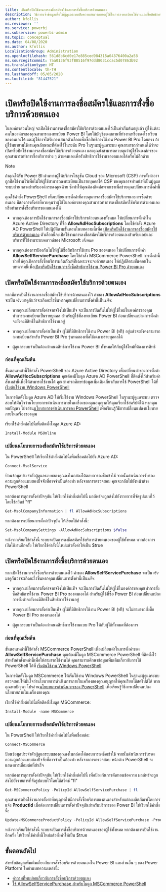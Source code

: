 ```yaml
---
title: เปิดหรือปิดใช้งานการลงชื่อสมัครใช้และการสั่งซื้อบริการด้วยตนเอง
description: วิธีการแจ้งข้อมูลเพื่อให้ผู้ดูแลระบบปิดความสามารถของผู้ใช้ในการลงทะเบียนใช้งานและซื้อสิทธิการใช้งาน Power BI
author: kfollis
ms.reviewer: ''
ms.service: powerbi
ms.subservice: powerbi-admin
ms.topic: conceptual
ms.date: 04/08/2020
ms.author: kfollis
LocalizationGroup: Administration
ms.openlocfilehash: 561d8b6cd0e17e885ced984315a04376400a2a58
ms.sourcegitcommit: 7aa0136f93f88516f97ddd8031ccac5d07863b92
ms.translationtype: HT
ms.contentlocale: th-TH
ms.lasthandoff: 05/05/2020
ms.locfileid: "81447521"
---
```

# <a name="enable-or-disable-self-service-sign-up-and-purchasing"></a>เปิดหรือปิดใช้งานการลงชื่อสมัครใช้และการสั่งซื้อบริการด้วยตนเอง

ในองค์กรส่วนใหญ่ จะเปิดใช้งานการลงชื่อสมัครใช้บริการด้วยตนเองไว้เป็นค่าเริ่มต้นอยู่แล้ว ผู้ใช้แต่ละคนในองค์กรของคุณสามารถลงทะเบียน Power BI โดยใช้บัญชีของสถานที่ทำงานหรือของโรงเรียนของตนเองได้ และผู้ใช้อาจได้รับการเสนอตัวเลือกเพื่อซื้อสิทธิการใช้งาน Power BI Pro โดยตรง ถ้าผู้ใช้พยายามใช้งานคุณลักษณะที่ต้องใช้ในระดับ Pro ในฐานะผู้ดูแลระบบ คุณสามารถกำหนดได้ว่าจะเปิดหรือปิดใช้งานการลงชื่อสมัครใช้บริการด้วยตนเอง และคุณยังสามารถควบคุมว่าผู้ใช้ในองค์กรของคุณสามารถทำการซื้อบริการต่าง ๆ ด้วยตนเองเพื่อรับสิทธิการใช้งานของตนเองได้หรือไม่อีกด้วย

> [!NOTE]
>ถ้าคุณได้รับ Power BI ผ่านทางผู้ให้บริการโซลูชัน Cloud ของ Microsoft (CSP) การตั้งค่าอาจถูกปิดใช้งานไว้เพื่อไม่ให้ผู้ใช้สามารถลงทะเบียนเป็นรายบุคคลได้ CSP ของคุณอาจทำหน้าที่เป็นผู้ดูแลระบบส่วนกลางสำหรับองค์กรของคุณด้วย ซึ่งทำให้คุณต้องติดต่อพวกเขาเพื่อช่วยคุณเปลี่ยนการตั้งค่านี้
>
>

คุณใช้คำสั่ง PowerShell เพื่อเปลี่ยนการตั้งค่าที่ควบคุมการลงชื่อสมัครใช้บริการและการซื้อด้วยตนเอง มีสองการตั้งค่าที่ควบคุมว่าผู้ใช้ในองค์กรของคุณสามารถทำการลงชื่อสมัครใช้บริการด้วยตนเองหรือทำการสั่งซื้อบริการของตนเองได้

- หากคุณต้องการปิดใช้งานการลงชื่อสมัครใช้บริการด้วยตนเองทั้งหมด ให้เปลี่ยนการตั้งค่าใน Azure Active Directory ที่ชื่อ **AllowAdHocSubscriptions** โดยใช้คำสั่ง Azure AD PowerShell ให้ปฏิบัติตามขั้นตอนในบทความนี้เพื่อ [เปิดหรือปิดใช้งานการลงชื่อสมัครใช้บริการด้วยตนเอง](#enable-or-disable-self-service-signup) ตัวเลือกนี้จะเปิดใช้งานการลงชื่อสมัครใช้บริการด้วยตนเองสำหรับแอปและบริการที่ใช้งานระบบคลาวด์ของ Microsoft *ทั้งหมด*

- หากคุณต้องการป้องกันไม่ให้ผู้ใช้ซื้อสิทธิการใช้งาน Pro ของตนเอง ให้เปลี่ยนการตั้งค่า **AllowSelfServicePurchase** โดยใช้คำสั่ง MSCommerce PowerShell การตั้งค่านี้ช่วยให้คุณปิดการสั่งซื้อบริการผลิตภัณฑ์ที่เฉพาะเจาะจงด้วยตนเอง ให้ปฏิบัติตามขั้นตอนในบทความนี้เพื่อ[เปิดหรือปิดใช้งานการสั่งซื้อสิทธิการใช้งาน Power BI Pro ด้วยตนเอง](#enable-or-disable-self-service-purchase)

## <a name="enable-or-disable-self-service-signup"></a>เปิดหรือปิดใช้งานการลงชื่อสมัครใช้บริการด้วยตนเอง

หากมีการเปิดใช้งานการลงชื่อสมัครใช้บริการด้วยตนเองไว้ ค่าของ **AllowAdHocSubscriptions** จะเป็น*จริง* มาดูกันว่าจะเกิดอะไรขึ้นหากคุณเปลี่ยนการตั้งค่านี้เป็น*เท็จ*:

- หากคุณเปลี่ยนการตั้งค่าจากจริงไปเป็นเท็จ จะเป็นการปิดกั้นไม่ให้ผู้ใช้ใหม่ในองค์กรของคุณทำการลงทะเบียนเป็นรายบุคคล สำหรับผู้ใช้ที่ลงทะเบียน Power BI ก่อนเปลี่ยนแปลงการตั้งค่าจะยังคงมีสิทธิ์ในสิทธิการใช้งานอยู่

- หากคุณเปลี่ยนการตั้งค่าเป็นเท็จ ผู้ใช้ที่มีสิทธิการใช้งาน Power BI (ฟรี) อยู่แล้วจะยังคงสามารถลงทะเบียนสำหรับ Power BI Pro รุ่นทดลองเพื่อใช้เฉพาะรายบุคคลได้

- ผู้ดูแลระบบจำเป็นต้องกำหนดสิทธิการใช้งาน Power BI ทั้งหมดให้กับผู้ใช้ใหม่ที่ต้องการสิทธิ

### <a name="before-you-begin"></a>ก่อนที่คุณเริ่มต้น

ขั้นตอนเหล่านี้ใช้คำสั่ง PowerShell ของ Azure Active Directory เพื่อเปลี่ยนค่าของการตั้งค่า **AllowAdHocSubscriptions** คุณต้องมีโมดูล Azure AD PowerShell ที่ติดตั้งไว้สำหรับคำสั่งเหล่านี้เพื่อให้สามารถใช้งานได้ คุณสามารถศึกษาข้อมูลเพิ่มเติมเกี่ยวกับการใช้ PowerShell ได้ที่ [เริ่มต้นใช้งาน Windows PowerShell](https://docs.microsoft.com/powershell/scripting/getting-started/getting-started-with-windows-powershell?view=powershell-7)

ในการติดตั้งโมดูล Azure AD ให้เริ่มใช้งาน Windows PowerShell ในฐานะผู้ดูแลระบบ ตรวจสอบให้มั่นใจว่านโยบายการดำเนินการภายในเครื่องของคุณอนุญาตให้คุณเรียกใช้สคริปต์ได้ หากคุณพบปัญหา โปรอ่าน[นโยบายการดำเนินการของ PowerShell](https://docs.microsoft.com/powershell/module/microsoft.powershell.core/about/about_execution_policies?view=powershell-7#powershell-execution-policies) เพื่อเรียนรู้วิธีการเปลี่ยนแปลงนโยบายภายในเครื่องของคุณ

เรียกใช้คำสั่งต่อไปนี้เพื่อติดตั้งโมดูล Azure AD:

```powershell
Install-Module MSOnline
```

### <a name="change-the-self-service-signup-policy"></a>เปลี่ยนนโยบายการลงชื่อสมัครใช้บริการด้วยตนเอง

ใน PowerShell ให้เรียกใช้คำสั่งต่อไปนี้เพื่อเชื่อมต่อไปยัง Azure AD:

```powershell
Connect-MsolService
```

ป้อนข้อมูลประจำตัวผู้ดูแลระบบของคุณลงในกล่องโต้ตอบการลงชื่อเข้าใช้ จากนั้นดำเนินการรับรองความถูกต้องแบบสองปัจจัยที่อาจจำเป็นต้องทำ หลังจากการตรวจสอบ คุณจะกลับไปยังหน้าต่าง PowerShell

หากต้องการดูการตั้งค่าปัจจุบัน ให้เรียกใช้คำสั่งต่อไปนี้ ผลลัพธ์จะถูกส่งไปยังรายการที่จัดรูปแบบไว้โดยใช้สวิตช์ "fl"

```powershell
Get-MsolCompanyInformation | fl AllowAdHocSubscriptions
```

หากต้องการเปลี่ยนการตั้งค่าปัจจุบัน ให้เรียกใช้คำสั่งนี้:

```powershell
Set-MsolCompanySettings -AllowAdHocSubscriptions $false
```

หลังจากเรียกใช้คำสั่งนี้ ระบบจะปิดการลงชื่อสมัครใช้บริการด้วยตนเองของผู้ใช้ทั้งหมด หากต้องการเปิดใช้งานอีกครั้ง ให้เรียกใช้คำสั่งนี้ใหม่แล้วตั้งค่าให้เป็น $true

## <a name="enable-or-disable-self-service-purchase"></a>เปิดหรือปิดใช้งานการสั่งซื้อบริการด้วยตนเอง

หากเปิดใช้งานการสั่งซื้อบริการด้วยตนเองไว้ ค่าของ **AllowSelfServicePurchase** จะเป็น*จริง* มาดูกันว่าจะเกิดอะไรขึ้นหากคุณเปลี่ยนการตั้งค่านี้เป็น*เท็จ*:

- หากคุณเปลี่ยนการตั้งค่าจากจริงไปเป็นเท็จ จะเป็นการปิดกั้นไม่ให้ผู้ใช้ในองค์กรของคุณทำการสั่งซื้อสิทธิการใช้งาน Power BI Pro ของตนเองได้ สำหรับผู้ใช้ที่ซื้อ Power BI ก่อนเปลี่ยนแปลงการตั้งค่าจะยังคงมีสิทธิ์ในสิทธิการใช้งานอยู่

- หากคุณเปลี่ยนการตั้งค่าเป็นเท็จ ผู้ใช้ที่มีสิทธิการใช้งาน Power BI (ฟรี) จะไม่สามารถสั่งซื้อ Power BI Pro ของตนเองได้ 

- ผู้ดูแลระบบจำเป็นต้องกำหนดสิทธิ์การใช้งานแบบ Pro ให้กับผู้ใช้ทั้งหมดที่ต้องการ

### <a name="before-you-begin"></a>ก่อนที่คุณเริ่มต้น

ขั้นตอนเหล่านี้ใช้คำสั่ง MSCommerce PowerShell เพื่อเปลี่ยนค่าในการตั้งค่าของ **AllowSelfServicePurchase** คุณต้องมีโมดูล MSCommerce PowerShell ที่ติดตั้งไว้สำหรับคำสั่งเหล่านี้เพื่อให้สามารถใช้งานได้ คุณสามารถศึกษาข้อมูลเพิ่มเติมเกี่ยวกับการใช้ PowerShell ได้ที่ [เริ่มต้นใช้งาน Windows PowerShell](https://docs.microsoft.com/powershell/scripting/getting-started/getting-started-with-windows-powershell?view=powershell-7)

ในการติดตั้งโมดูล MSCommerce ให้เริ่มใช้งาน Windows PowerShell ในฐานะผู้ดูแลระบบ ตรวจสอบให้มั่นใจว่านโยบายการดำเนินการภายในเครื่องของคุณอนุญาตให้คุณเรียกใช้สคริปต์ได้ หากคุณพบปัญหา โปรอ่าน[นโยบายการดำเนินการของ PowerShell](https://docs.microsoft.com/powershell/module/microsoft.powershell.core/about/about_execution_policies?view=powershell-7#powershell-execution-policies) เพื่อเรียนรู้วิธีการเปลี่ยนแปลงนโยบายภายในเครื่องของคุณ

เรียกใช้คำสั่งต่อไปนี้เพื่อติดตั้งโมดูล MSCommerce:

```powershell
Install-Module -name MSCommerce
```

### <a name="change-the-self-service-signup-policy"></a>เปลี่ยนนโยบายการลงชื่อสมัครใช้บริการด้วยตนเอง

ใน PowerShell ให้เรียกใช้คำสั่งต่อไปนี้เพื่อเชื่อมต่อ:

```powershell
Connect-MSCommerce
```

ป้อนข้อมูลประจำตัวผู้ดูแลระบบของคุณลงในกล่องโต้ตอบการลงชื่อเข้าใช้ จากนั้นดำเนินการรับรองความถูกต้องแบบสองปัจจัยที่อาจจำเป็นต้องทำ หลังจากการตรวจสอบ หน้าต่าง PowerShell จะแสดงการเชื่อมต่อที่สำเร็จ

หากต้องการดูการตั้งค่าปัจจุบัน ให้เรียกใช้คำสั่งต่อไปนี้ เพื่อป้องกันการตัดทอนข้อความ ผลลัพธ์จะถูกส่งไปยังรายการที่จัดรูปแบบไว้โดยใช้สวิตช์ "fl"

```powershell
Get-MSCommercePolicy -PolicyId AllowSelfServicePurchase | fl
```

คุณสามารถปิดใช้งานการตั้งค่าที่อนุญาตให้มีการสั่งซื้อบริการของตนเองสำหรับแต่ละผลิตภัณฑ์โดยการแจ้ง **ProductId** เมื่อต้องการเปลี่ยนการตั้งค่าปัจจุบันสำหรับบริการของ Power BI ให้เรียกใช้คำสั่งนี้:

```powershell
Update-MSCommerceProductPolicy -PolicyId AllowSelfServicePurchase -ProductId CFQ7TTC0L3PB -Enabled $False
```

หลังจากเรียกใช้คำสั่งนี้ ระบบจะปิดการสั่งซื้อบริการด้วยตนเองของผู้ใช้ทั้งหมด หากต้องการเปิดใช้งานอีกครั้ง ให้เรียกใช้คำสั่งนี้ใหม่แล้วตั้งค่าให้เป็น $true

## <a name="next-steps"></a>ขั้นตอนถัดไป

สำหรับข้อมูลเพิ่มเติมเกี่ยวกับการสั่งซื้อบริการด้วยตนเองใน Power BI และส่วนอื่น ๆ ของ Power Platform ใหอ่านบทความเหล่านี้:

- [คำถามที่พบบ่อยเกี่ยวกับการสั่งซื้อบริการด้วยตนเอง](https://docs.microsoft.com/microsoft-365/commerce/subscriptions/self-service-purchase-faq?view=o365-worldwide#admin-capabilities)
- [ใช้ AllowSelfServicePurchase สำหรับโมดูล MSCommerce PowerShell](https://docs.microsoft.com/microsoft-365/commerce/subscriptions/allowselfservicepurchase-powershell?view=o365-worldwide)
